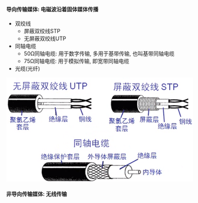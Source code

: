 #### 导向传输媒体: 电磁波沿着固体媒体传播
- 双绞线
    - 屏蔽双绞线STP
    - 无屏蔽双绞线UTP
- 同轴电缆
    - 50Ω同轴电缆: 用于数字传输, 多用于基带传输, 也叫基带同轴电缆
    - 75Ω同轴电缆: 用于模拟传输, 即宽带同轴电缆
- 光缆(光纤)  

<img src="../photos/物理层/双绞线&同轴电缆.png" width="500" alt="双绞线&同轴电缆" >   

#### 非导向传输媒体: 无线传输